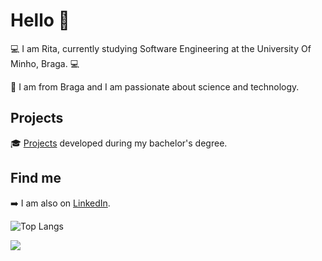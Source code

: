 # Hello 👋

💻 I am Rita, currently studying Software Engineering at the University Of Minho, Braga. 💻

📍  I am from Braga and I am passionate about science and technology.


## Projects

🎓 [Projects](https://github.com/rita-peixoto/uminho-lei/) developed during my bachelor's degree.


## Find me

➡️ I am also on [LinkedIn](https://www.linkedin.com/in/anaritapeixoto/).

<!-- 🌐 Check my personal [WebPage](https://rita-peixoto.github.io/) to know more about me. -->

![Top Langs](https://github-readme-stats.vercel.app/api/top-langs/?username=rita-peixoto&theme=dracula&hide=Roff)

![](https://komarev.com/ghpvc/?username=rita-peixoto)

<!--
**rita-peixoto/rita-peixoto** is a ✨ _special_ ✨ repository because its `README.md` (this file) appears on your GitHub profile.

Here are some ideas to get you started:

- 🔭 I’m currently working on ...
- 🌱 I’m currently learning ...
- 👯 I’m looking to collaborate on ...
- 🤔 I’m looking for help with ...
- 💬 Ask me about ...
- 📫 How to reach me: ...
- 😄 Pronouns: ...
- ⚡ Fun fact: ...
-->
